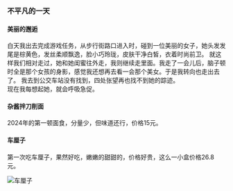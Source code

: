 ### 不平凡的一天

#### 美丽的邂逅

白天我出去完成游戏任务，从步行街路口进入时，碰到一位美丽的女子，她头发发尾是棕黄色，发丝柔顺飘逸，脸小巧玲珑，皮肤干净白皙，衣着时尚前卫。 
就这样我们相对走过，她和她闺蜜往外走，我则继续走里面。我走了一会儿后，脑子顿时全是那个女孩的身影，感觉我还想再去看一会那个美女。于是我转向也走出去了。 
我去到公交车站没有找到，四处张望再也找不到她的踪迹。  
现在我每想起她，就会呼吸急促。

#### 杂酱拌刀削面

2024年的第一顿面食，分量少，但味道还行，价格15元。

#### 车厘子

第一次吃车厘子，果然好吃，嫩嫩的甜甜的，价格好贵，这么一小盒价格26.8元。

![车厘子](/workspaces/shiny-couscous/assets/img/IMG_20240208_191830.jpeg "车厘子")